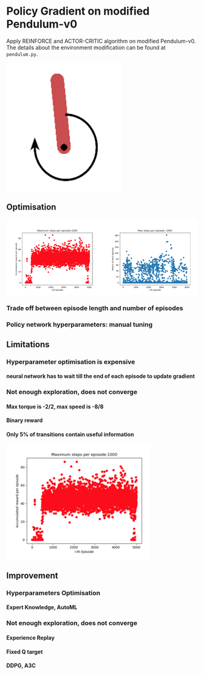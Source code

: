# Policy Gradient on modified Pendulum-v0

Apply REINFORCE and ACTOR-CRITIC algorithm on modified Pendulum-v0. The details about the environment modification can be found at `pendulum.py`.

<img align="middle" src="imgs/02.png" alt="">


## Optimisation

<img align="middle" src="imgs/01.png" alt="">

### Trade off between episode length and number of episodes

### Policy network hyperparameters: manual tuning


## Limitations

### Hyperparameter optimisation is expensive

#### neural network has to wait till the end of each episode to update gradient

### Not enough exploration, does not converge

#### Max torque is -2/2, max speed is -8/8

#### Binary reward

#### Only 5% of transitions contain useful information

<img align="middle" src="imgs/03.png" alt="">


## Improvement

### Hyperparameters Optimisation

#### Expert Knowledge, AutoML

### Not enough exploration, does not converge

#### Experience Replay

#### Fixed Q target

#### DDPG, A3C




